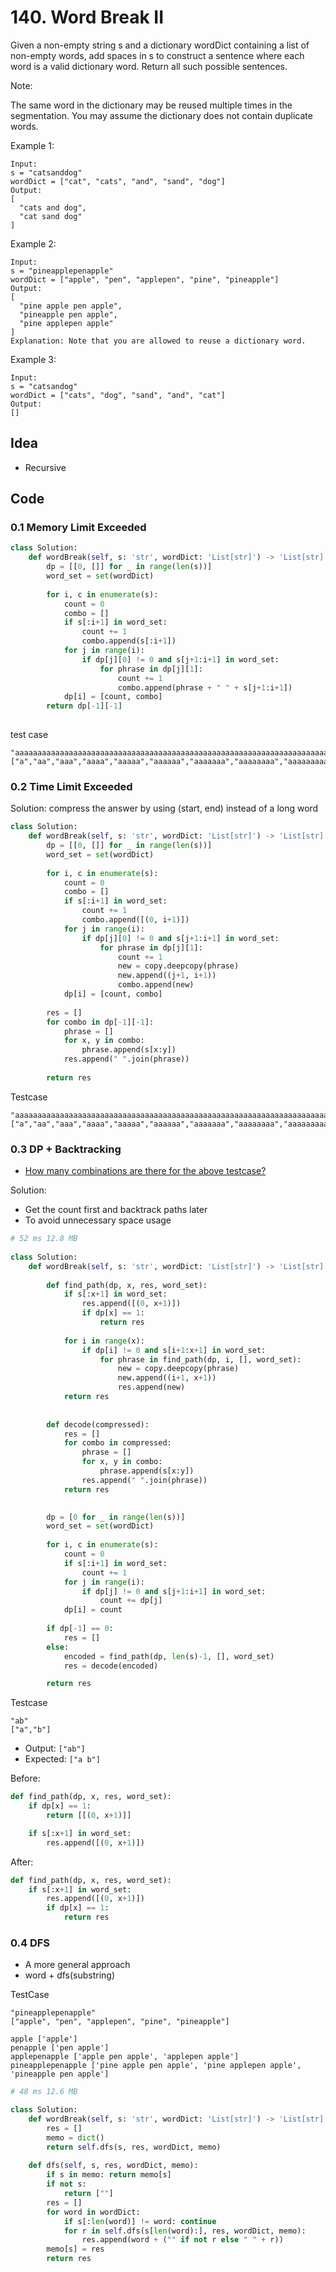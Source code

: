 # 140. Word Break II


Given a non-empty string s and a dictionary wordDict containing a list of non-empty words, add spaces in s to construct a sentence where each word is a valid dictionary word. Return all such possible sentences.

Note:

The same word in the dictionary may be reused multiple times in the segmentation.
You may assume the dictionary does not contain duplicate words.


Example 1:

```
Input:
s = "catsanddog"
wordDict = ["cat", "cats", "and", "sand", "dog"]
Output:
[
  "cats and dog",
  "cat sand dog"
]
```

Example 2:

```
Input:
s = "pineapplepenapple"
wordDict = ["apple", "pen", "applepen", "pine", "pineapple"]
Output:
[
  "pine apple pen apple",
  "pineapple pen apple",
  "pine applepen apple"
]
Explanation: Note that you are allowed to reuse a dictionary word.
```


Example 3:

```
Input:
s = "catsandog"
wordDict = ["cats", "dog", "sand", "and", "cat"]
Output:
[]
```

## Idea 

- Recursive 

## Code 

### 0.1  Memory Limit Exceeded

``` python 
class Solution:
    def wordBreak(self, s: 'str', wordDict: 'List[str]') -> 'List[str]':
        dp = [[0, []] for _ in range(len(s))]
        word_set = set(wordDict)
        
        for i, c in enumerate(s):
            count = 0
            combo = []
            if s[:i+1] in word_set:
                count += 1
                combo.append(s[:i+1])
            for j in range(i):
                if dp[j][0] != 0 and s[j+1:i+1] in word_set:
                    for phrase in dp[j][1]:
                        count += 1
                        combo.append(phrase + " " + s[j+1:i+1])
            dp[i] = [count, combo]
        return dp[-1][-1]
        
```

test case

```
"aaaaaaaaaaaaaaaaaaaaaaaaaaaaaaaaaaaaaaaaaaaaaaaaaaaaaaaaaaaaaaaaaaaaaaaaaaabaaaaaaaaaaaaaaaaaaaaaaaaaaaaaaaaaaaaaaaaaaaaaaaaaaaaaaaaaaaaaaaaaaaaaaaaaaa"
["a","aa","aaa","aaaa","aaaaa","aaaaaa","aaaaaaa","aaaaaaaa","aaaaaaaaa","aaaaaaaaaa"]
```

### 0.2 Time Limit Exceeded

Solution: compress the answer by using (start, end) instead of a long word 

``` python
class Solution:
    def wordBreak(self, s: 'str', wordDict: 'List[str]') -> 'List[str]':
        dp = [[0, []] for _ in range(len(s))]
        word_set = set(wordDict)
        
        for i, c in enumerate(s):
            count = 0
            combo = []
            if s[:i+1] in word_set:
                count += 1
                combo.append([(0, i+1)])
            for j in range(i):
                if dp[j][0] != 0 and s[j+1:i+1] in word_set:
                    for phrase in dp[j][1]:
                        count += 1
                        new = copy.deepcopy(phrase)
                        new.append((j+1, i+1))
                        combo.append(new)
            dp[i] = [count, combo]
        
        res = []
        for combo in dp[-1][-1]:
            phrase = []
            for x, y in combo:
                phrase.append(s[x:y])
            res.append(" ".join(phrase))
            
        return res 
```

Testcase 

```
"aaaaaaaaaaaaaaaaaaaaaaaaaaaaaaaaaaaaaaaaaaaaaaaaaaaaaaaaaaaaaaaaaaaaaaaaaaabaaaaaaaaaaaaaaaaaaaaaaaaaaaaaaaaaaaaaaaaaaaaaaaaaaaaaaaaaaaaaaaaaaaaaaaaaaa"
["a","aa","aaa","aaaa","aaaaa","aaaaaa","aaaaaaa","aaaaaaaa","aaaaaaaaa","aaaaaaaaaa"]
```

### 0.3 DP + Backtracking 

- [How many combinations are there for the above testcase?](https://i.imgur.com/sVt9gkD.png)

Solution: 

- Get the count first and backtrack paths later 
- To avoid unnecessary space usage 


``` python
# 52 ms	12.8 MB
 
class Solution:
    def wordBreak(self, s: 'str', wordDict: 'List[str]') -> 'List[str]':
        
        def find_path(dp, x, res, word_set):
            if s[:x+1] in word_set:
                res.append([(0, x+1)])
                if dp[x] == 1:
                    return res
            
            for i in range(x):
                if dp[i] != 0 and s[i+1:x+1] in word_set:
                    for phrase in find_path(dp, i, [], word_set):
                        new = copy.deepcopy(phrase)
                        new.append((i+1, x+1))
                        res.append(new)
            return res
                
            
        def decode(compressed):
            res = []
            for combo in compressed:
                phrase = []
                for x, y in combo:
                    phrase.append(s[x:y])
                res.append(" ".join(phrase))
            return res 

        
        dp = [0 for _ in range(len(s))]
        word_set = set(wordDict)
        
        for i, c in enumerate(s):
            count = 0
            if s[:i+1] in word_set:
                count += 1
            for j in range(i):
                if dp[j] != 0 and s[j+1:i+1] in word_set:
                    count += dp[j]
            dp[i] = count
            
        if dp[-1] == 0:
            res = []
        else:
            encoded = find_path(dp, len(s)-1, [], word_set)
            res = decode(encoded)

        return res 
```


Testcase 

```
"ab"
["a","b"]
```

- Output: `["ab"]`
- Expected: `["a b"]`

Before:

``` python 
def find_path(dp, x, res, word_set):
    if dp[x] == 1:
        return [[(0, x+1)]]

    if s[:x+1] in word_set:
        res.append([(0, x+1)])
```

After:

``` python
def find_path(dp, x, res, word_set):
    if s[:x+1] in word_set:
        res.append([(0, x+1)])
        if dp[x] == 1:
            return res
```

### 0.4 DFS 

- A more general approach
- word + dfs(substring)


TestCase 

```
"pineapplepenapple"
["apple", "pen", "applepen", "pine", "pineapple"]
```

```
apple ['apple']
penapple ['pen apple']
applepenapple ['apple pen apple', 'applepen apple']
pineapplepenapple ['pine apple pen apple', 'pine applepen apple', 'pineapple pen apple']
```

``` python 
# 48 ms	12.6 MB

class Solution:
    def wordBreak(self, s: 'str', wordDict: 'List[str]') -> 'List[str]':
        res = []
        memo = dict()
        return self.dfs(s, res, wordDict, memo)
    
    def dfs(self, s, res, wordDict, memo):
        if s in memo: return memo[s]
        if not s:
            return [""]
        res = []
        for word in wordDict:
            if s[:len(word)] != word: continue
            for r in self.dfs(s[len(word):], res, wordDict, memo):
                res.append(word + ("" if not r else " " + r))
        memo[s] = res
        return res
       
```